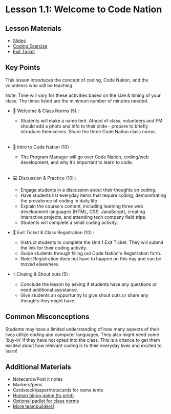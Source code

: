 # Lesson 1.1: Welcome to Code Nation

## Lesson Materials
- [Slides](https://docs.google.com/presentation/d/1O9CI3EtGRvCW1Lrsmh1IA0Ibu7kYNWWmBDo6vUxdOxU/edit?usp=sharing)
- [Coding Exercise](https://popcode.org/?snapshot=dc8e4c16-da31-41b1-beb0-7e7ba4155b90)
- [Exit Ticket](https://forms.gle/maHRBfZMZQPj2aJ48)

## Key Points
This lesson introduces the concept of coding, Code Nation, and the volunteers who will be teaching. 

Note: Time will vary for these activities based on the size & timing of your class. The times listed are the minimum number of minutes needed.

- 👋 Welcome & Class Norms (5) : 
    - Students will make a name tent. Ahead of class, volunteers and PM should add a photo and info to their slide - prepare to briefly introduce themselves. Share the three Code Nation class norms.<br><br>

- 👥 Intro to Code Nation (10) : 
    - The Program Manager will go over Code Nation, coding/web development, and why it’s important to learn to code.<br><br>

- 💻 Discussion & Practice (10) :
    - Engage students in a discussion about their thoughts on coding.
    - Have students list everyday items that require coding, demonstrating the prevalence of coding in daily life.
    - Explain the course's content, including learning three web development languages (HTML, CSS, JavaScript), creating interactive projects, and attending tech company field trips.
    - Students will complete a small coding activity.

- 📝 Exit Ticket & Class Registration (10) :
    - Instruct students to complete the Unit 1 Exit Ticket. They will submit the link for their coding activity.
    - Guide students through filling out Code Nation's Registration form.
    - Note: Registration does not have to happen on this day and can be moved elsewhere.

- ✨Closing & Shout outs (5) :
    - Conclude the lesson by asking if students have any questions or need additional assistance.
    - Give students an opportunity to give shout outs or share any thoughts they might have.


## Common Misconceptions
Students may have a limited understanding of how many aspects of their lives utilize coding and computer languages. They also might need some ‘buy-in’ if they have not opted into the class. This is a chance to get them excited about how relevant coding is to their everyday lives and excited to learn!

## Additional Materials
- Notecards/Post it notes
- Markers/pens
- Cardstock/paper/notecards for name tents
- [Human bingo game (to print)](https://docs.google.com/document/d/1gNvW01wSLtLrZjSp1-dRMVXfjW19pzsFuYKZV7L6tsw/edit?usp=sharing)
- [Optional padlet for class norms](https://codenation.padlet.org/cn/nipqv2jg60n21sll)
- [More teambuilders!](https://docs.google.com/presentation/d/1OQExI6xayhDnDzN2uUg2g9pNv68EukVfl5MKaYWPHzw/edit#slide=id.gf43128b5c6_2_747)
